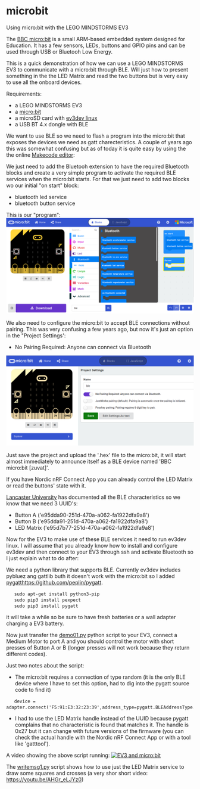 # microbit
Using micro:bit with the LEGO MINDSTORMS EV3

The [BBC micro:bit](https://en.wikipedia.org/wiki/Micro_Bit) is a small ARM-based embedded system designed for Education.
It has a few sensors, LEDs, buttons and GPIO pins and can be used through USB or Bluetooh Low Energy.

This is a quick demonstration of how we can use a LEGO MINDSTORMS EV3 to communicate with a micro:bit through BLE. Will just how to present something in the the LED Matrix and read the two buttons but is very easy to use all the onboard devices.

Requirements:
- a LEGO MINDSTORMS EV3
- a [micro:bit](https://microbit.org/)
- a microSD card with [ev3dev linux](https://www.ev3dev.org/)
- a USB BT 4.x dongle with BLE

We want to use BLE so we need to flash a program into the micro:bit that exposes the devices we need as gatt charecteristics. A couple of years ago this was somewhat confusing but as of today it is quite easy by using the the online [Makecode editor](https://makecode.microbit.org/#editor):

We just need to add the Bluetooh extension to have the required Bluetooth blocks and create a very simple program to activate the required BLE services when the micro:bit starts. For that we just need to add two blocks wo our initial "on start" block:

+ bluetooth led service
+ bluetooth button service

This is our "program":
![Program](https://github.com/JorgePe/microbit/blob/master/makecode-ble-01.png)

We also need to configure the micro:bit to accept BLE connections without pairing. This was very confusing a few years ago, but now it's just an option in the "Project Settings':

+ No Pairing Required: Anyone can connect via Bluetooth

![Project settings](https://github.com/JorgePe/microbit/blob/master/makecode-ble-02.png)


Just save the project and upload the '.hex' file to the micro:bit, it will start almost immediately to announce itself as a BLE device named 'BBC micro:bit [zuvat]'.

If you have Nordic nRF Connect App you can already control the LED Matrix or read the buttons' state with it.

[Lancaster University](https://lancaster-university.github.io/microbit-docs/resources/bluetooth/bluetooth_profile.html) has documented all the BLE characteristics so we know that we need 3 UUID's:

+ Button A ('e95dda90-251d-470a-a062-fa1922dfa9a8')
+ Button B ('e95dda91-251d-470a-a062-fa1922dfa9a8')
+ LED Matrix ('e95d7b77-251d-470a-a062-fa1922dfa9a8')

Now for the EV3 to make use of these BLE services it need to run ev3dev linux. I will assume that you already know how to install and configure ev3dev and then connect to your EV3 through ssh and activate Bluetooth so I just explain what to do after:

We need a python library that supports BLE. Currently ev3dev includes pybluez ang gattlib buth it doesn't work with the micro:bit so I added [pygatt]()https://github.com/peplin/pygatt.

```
   sudo apt-get install python3-pip
   sudo pip3 install pexpect
   sudo pip3 install pygatt
```

it will take a while so be sure to have fresh batteries or a wall adapter charging a EV3 battery.

Now just transfer the [demo01.py](https://github.com/JorgePe/microbit/blob/master/demo01.py) python script to your EV3, connect a Medium Motor to port A and you should control the motor with short presses of Button A or B (longer presses will not work because they return different codes).

Just two notes about the script:

+ The micro:bit requires a connection of type random (it is the only BLE device where I have to set this option, had to dig into the pygatt source code to find it)
```
   device = adapter.connect('F5:91:E3:32:23:39',address_type=pygatt.BLEAddressType.random)
```
+ I had to use the LED Matrix handle instead of the UUID because pygatt complains that no characteristic is found that matches it. The handle is 0x27 but it can change with future versions of the firmware (you can check the actual handle with the Nordic nRF Connect App or with a tool like 'gatttool').

A video showing the above script running:
[![EV3 and micro:bit](https://66.media.tumblr.com/97e82bcb856c7ac19df3f3683e98ae88/tumblr_ppaise45aV1ws4ayp_1280.jpg)](https://youtu.be/7sGR8Ce65QA "EV3 and micro:bit")

The [writemsg1.py](https://github.com/JorgePe/microbit/blob/master/writemsg1.py) script shows how to use just the LED Matrix service to draw some squares and crosses (a very shor short video: https://youtu.be/AHGr_eLJYz0)
